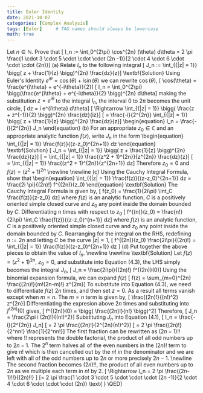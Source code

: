```yaml
---
title: Euler Identity
date: 2021-10-07
categories: [Complex Analysis]
tags: [Euler]     # TAG names should always be lowercase
math: true
---
```

Let $n \in \mathbb{N}$. Prove that
\[ I_n := \int_0^{2\pi} \cos^{2n} (\theta) d\theta = 2 \pi \frac{1 \cdot 3 \cdot 5 \cdot \cdot \cdot (2n -1)}{2 \cdot 4 \cdot 6 \cdot \cdot \cdot (2n)}\]
(a) Relate $I_n$ to the following integral
\[ J_n := \int_{\{|z| = 1\}} \bigg( z + \frac{1}{z} \bigg)^{2n} \frac{dz}{z}\]
\textbf{Solution} Using Euler's Identity $e^{i \theta} = \cos(\theta) + i\sin(\theta)$ we can rewrite $\cos(\theta)$,
\[ \cos(\theta) = \frac{e^{i\theta} + e^{-i\theta}}{2}\]
\[ I_n = \int_0^{2\pi} \bigg(\frac{e^{i\theta} + e^{-i\theta}}{2} \bigg)^{2n} d\theta\]
making the substitution $z = e^{i \theta}$ to the integral $I_n$, the interval 0 to $2\pi$ becomes the unit circle,
\[ dz = i e^{i\theta} d\theta\]
\[ \Rightarrow \int_{\{|z| = 1\}} \bigg( \frac{z + z^{-1}}{2} \bigg)^{2n} \frac{dz}{iz}\]
\[ = \frac{-i}{2^{2n}} \int_{\{|z| = 1\}} \bigg( z + \frac{1}{z} \bigg)^{2n} \frac{dz}{z}\]
\begin{equation}
I_n =  \frac{-i}{2^{2n}} J_n
\end{equation}
(b) For an appropriate $z_0 \in \mathbb{C}$ and an appropriate analytic function $f(z)$, write $J_n$ in the form
\begin{equation}
\int_{\{|z| = 1\}} \frac{f(z)}{(z-z_0)^{2n+1}} dz
\end{equation}
\textbf{Solution}
\[ J_n = \int_{\{|z| = 1\}} \bigg( z + \frac{1}{z} \bigg)^{2n} \frac{dz}{z}\]
\[ = \int_{\{|z| = 1\}} \frac{(z^2 + 1)^{2n}}{z^{2n}} \frac{dz}{z}\]
\[ = \int_{\{|z| = 1\}} \frac{(z^2 + 1)^{2n}}{z^{2n+1}} dz\]
Therefore $z_0 = 0$ and $f(z) = (z^2+1)^{2n}$ \newline \newline
(c) Using the Cauchy Integral Formula, show that
\begin{equation}
\int_{\{|z| = 1\}} \frac{f(z)}{(z-z_0)^{2n+1}} dz = \frac{2i \pi}{(2n)!} f^{(2n)}(z_0)
\end{equation}
\textbf{Solution} The Cauchy Integral Formula is given by,
\[ f(z_0) = \frac{1}{2i\pi} \int_C \frac{f(z)}{z-z_0} dz\]
where $f(z)$ is an analytic function, $C$ is a positively oriented simple closed curve and $z_0$ any point inside the domain bounded by $C$. Differentiating n times with respect to $z_0$
\[ f^{(n)}(z_0) = \frac{n!}{2i\pi} \int_C \frac{f(z)}{(z-z_0)^{n+1}} dz\]
where $f(z)$ is an analytic function, $C$ is a positively oriented simple closed curve and $z_0$ any point inside the domain bounded by $C$. Rearranging for the integral on the RHS, redefining $n:=2n$ and letting $C$ be the curve $|z| = 1$,
\[ f^{(2n)}(z_0) \frac{2i\pi}{(2n)!} = \int_{\{|z| = 1\}} \frac{f(z)}{(z-z_0)^{2n+1}} dz \]
(d) Put together the above pieces to obtain the value of $I_n$. \newline \newline
\textbf{Solution} Let $f(z) = (z^2+1)^{2n}$, $z_0 = 0$, and substitute into Equation (4.3), the LHS simply becomes the integral $J_n$,
\[ J_n = \frac{2i\pi}{(2n)!} f^{(2n)}(0)\]
Using the binomial expansion formula, we can expand $f(z)$
\[ f(z) = \sum_{m=0}^{2n} \frac{(2n)!}{m!(2n-m)!} z^{2m}\]
To substitute into Equation (4.3), we need to differentiate $f(z)$ $2n$ times, and then set $z = 0$. As a result all terms vanish except when $m = n$. The $m = n$ term is given by,
\[ \frac{(2n)!}{(n!)^2} z^{2n}\]
Differentiating the expresion above $2n$ times and substituting into $f^{(2n)}(0)$ gives,
\[ f^{(2n)}(0) = \bigg( \frac{(2n)!}{n!} \bigg)^2\]
Therefore,
\[ J_n = \frac{2\pi i (2n)!}{(n!)^2}\]
Substituting $J_n$ into Equation (4.1),
\[ I_n =  \frac{-i}{2^{2n}} J_n\]
\[ = 2 \pi \frac{(2n)!}{2^{2n}(n!)^2}\]
\[ = 2 \pi \frac{(2n)!}{2^nn!} \frac{1}{2^nn!}\]
The first fraction can be rewritten as $(2n-1)!!$ where !! represents the double factorial, the product of all odd numbers up to $2n-1$. The $2^n$ term halves all of the even numbers in the $(2n)!$ term to give $n!$ which is then cancelled out by the $n!$ in the denominator and we are left with all of the odd numbers up to $2n$ or more precisely $2n-1$. \newline
The second fraction becomes $(2n)!!$, the product of all even numbers up to $2n$ as we multiple each term in $n!$ by 2.
\[ \Rightarrow I_n = 2 \pi \frac{(2n-1)!!}{(2n)!!} \]
\[= 2 \pi \frac{1 \cdot 3 \cdot 5 \cdot \cdot \cdot (2n -1)}{2 \cdot 4 \cdot 6 \cdot \cdot \cdot (2n)} \text{ } \QED\]

